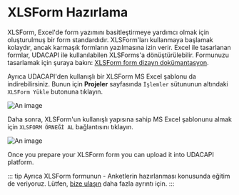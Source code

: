 # XLSForm Hazırlama
XLSForm, Excel'de form yazımını basitleştirmeye yardımcı olmak için oluşturulmuş bir form standardıdır. XLSForm'ları kullanmaya başlamak kolaydır, ancak karmaşık formların yazılmasına izin verir. Excel ile tasarlanan formlar, UDACAPI ile kullanılabilen XLSForms'a dönüştürülebilir.
Formunuzu tasarlamak için şuraya bakın: [XLSForm form dizayn dokümantasyon](http://xlsform.org/).
 
Ayrıca UDACAPI'den kullanışlı bir XLSForm MS Excel şablonu da indirebilirsiniz. Bunun için **Projeler** sayfasında `İşlemler` sütununun altındaki `XLSForm Yükle` butonuna tıklayın.
 
![An image](/images/s4-ProjectsDraftFormUpload-tr.png)
 
Daha sonra, XLSForm'un kullanışlı yapısına sahip MS Excel şablonunu almak için `XLSFORM ÖRNEĞİ AL` bağlantısını tıklayın.
 
![An image](/images/s4-ProjectsUploadXLSForm-tr.png)
 
Once you prepare your XLSForm form you can upload it into UDACAPI platform.
 
::: tip
Ayrıca XLSForm formunun - Anketlerin hazırlanması konusunda eğitim de veriyoruz. Lütfen, [bize ulaşın](mailto:info@udaconsulting.com) daha fazla ayrıntı için.
:::
